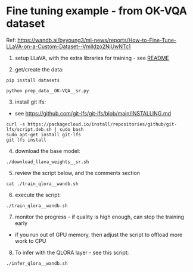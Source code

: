 # Fine tuning example - from OK-VQA dataset

Ref: https://wandb.ai/byyoung3/ml-news/reports/How-to-Fine-Tune-LLaVA-on-a-Custom-Dataset--Vmlldzo2NjUwNTc1

1. setup LLaVA, with the extra libraries for training - see [README](./README.md#install)

2. get/create the data:

```
pip install datasets

python prep_data__OK-VQA__sr.py
```

3. install git lfs:

- see https://github.com/git-lfs/git-lfs/blob/main/INSTALLING.md

```
curl -s https://packagecloud.io/install/repositories/github/git-lfs/script.deb.sh | sudo bash
sudo apt-get install git-lfs
git lfs install
```

4. download the base model:

```
./download_llava_weights__sr.sh
```

5. review the script below, and the comments section

```
cat ./train_qlora__wandb.sh
```

6. execute the script:

```
./train_qlora__wandb.sh
```

7. monitor the progress - if quality is high enough, can stop the training early

- if you run out of GPU memory, then adjust the script to offload more work to CPU

8. To infer with the QLORA layer - see this script:

```
./infer_qlora__wandb.sh
```
